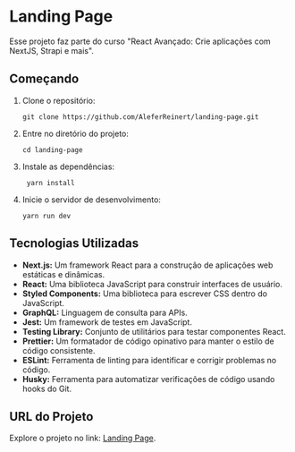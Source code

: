 # Landing Page

Esse projeto faz parte do curso "React Avançado: Crie aplicações com NextJS, Strapi e mais".

## Começando

1. Clone o repositório:
   ```
   git clone https://github.com/AleferReinert/landing-page.git
   ```
2. Entre no diretório do projeto:
   ```
   cd landing-page
   ```
3. Instale as dependências:
   ```
    yarn install
   ```
4. Inicie o servidor de desenvolvimento:

   ```
   yarn run dev
   ```

## Tecnologias Utilizadas

- **Next.js:** Um framework React para a construção de aplicações web estáticas e dinâmicas.
- **React:** Uma biblioteca JavaScript para construir interfaces de usuário.
- **Styled Components:** Uma biblioteca para escrever CSS dentro do JavaScript.
- **GraphQL:** Linguagem de consulta para APIs.
- **Jest:** Um framework de testes em JavaScript.
- **Testing Library:** Conjunto de utilitários para testar componentes React.
- **Prettier:** Um formatador de código opinativo para manter o estilo de código consistente.
- **ESLint:** Ferramenta de linting para identificar e corrigir problemas no código.
- **Husky:** Ferramenta para automatizar verificações de código usando hooks do Git.

## URL do Projeto

Explore o projeto no link: [Landing Page](https://landing-page-ar.netlify.app).
